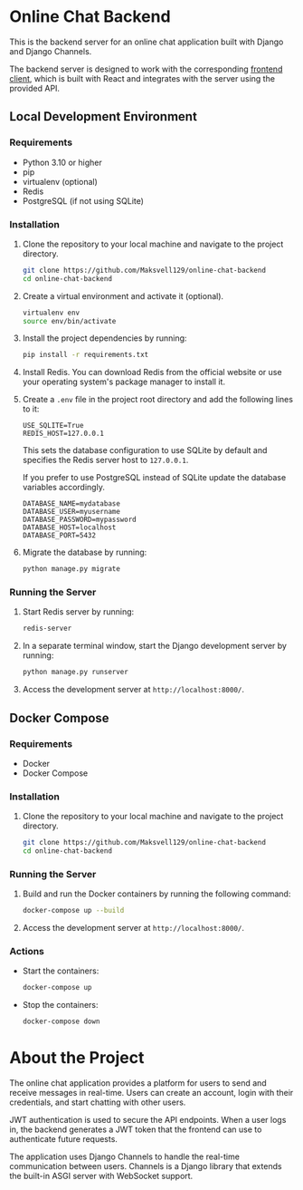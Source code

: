 # Online Chat Backend

This is the backend server for an online chat application
built with Django and Django Channels.

The backend server is designed to work with the
corresponding [frontend client](https://github.com/Maksvell129/online-chat-frontend),
which is built with React and integrates with the server using the provided API.

## Local Development Environment

### Requirements

* Python 3.10 or higher
* pip
* virtualenv (optional)
* Redis
* PostgreSQL (if not using SQLite)

### Installation

1. Clone the repository to your local machine and navigate to the project directory.
    ```bash
    git clone https://github.com/Maksvell129/online-chat-backend
    cd online-chat-backend
    ```
2. Create a virtual environment and activate it (optional).
    ```bash
    virtualenv env
    source env/bin/activate
    ```
3. Install the project dependencies by running:
    ```bash
    pip install -r requirements.txt
    ```
4. Install Redis. You can download Redis from the official website or use your operating system's package manager to install it.
5. Create a `.env` file in the project root directory and add the following lines to it:
    ```
    USE_SQLITE=True
    REDIS_HOST=127.0.0.1
    ```
    This sets the database configuration to use SQLite by default and specifies the Redis server host to `127.0.0.1`.
    
    If you prefer to use PostgreSQL instead of SQLite update the database variables accordingly.
    ```
    DATABASE_NAME=mydatabase
    DATABASE_USER=myusername
    DATABASE_PASSWORD=mypassword
    DATABASE_HOST=localhost
    DATABASE_PORT=5432
    ```
6. Migrate the database by running:
    ```bash
    python manage.py migrate
    ```

### Running the Server

1. Start Redis server by running:
    ```bash
    redis-server
    ```
2. In a separate terminal window, start the Django development server by running:
    ```bash
    python manage.py runserver
    ```
3. Access the development server at `http://localhost:8000/`.

## Docker Compose

### Requirements

* Docker
* Docker Compose

### Installation

1. Clone the repository to your local machine and navigate to the project directory.
    ```bash
    git clone https://github.com/Maksvell129/online-chat-backend
    cd online-chat-backend
    ```

### Running the Server

1. Build and run the Docker containers by running the following command:
    ```bash
    docker-compose up --build
    ```

2. Access the development server at `http://localhost:8000/`.


### Actions

* Start the containers:
    ```bash
    docker-compose up
    ```
* Stop the containers:
    ```bash
    docker-compose down
    ```

# About the Project

The online chat application provides a platform for users 
to send and receive messages in real-time. 
Users can create an account, login with their credentials,
and start chatting with other users.

JWT authentication is used to secure the API endpoints.
When a user logs in, the backend generates a JWT token
that the frontend can use to authenticate future requests.

The application uses Django Channels to handle the real-time communication between users.
Channels is a Django library that extends the built-in ASGI server with WebSocket support.
